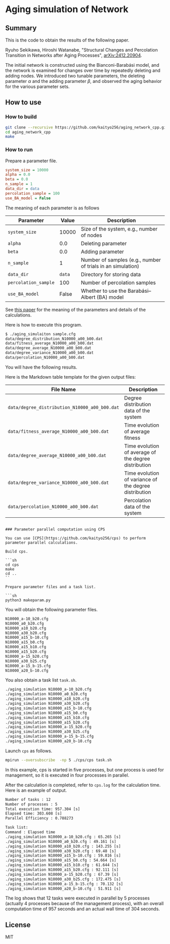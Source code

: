 # Aging simulation of Network

## Summary

This is the code to obtain the results of the following paper.

Ryuho Sekikawa, Hiroshi Watanabe, "Structural Changes and Percolation Transition in Networks after Aging Processes", [arXiv:2412.20904](https://arxiv.org/abs/2412.20904).

The initial network is constructed using the Bianconi-Barabási model, and the network is examined for changes over time by repeatedly deleting and adding nodes. We introduced two tunable parameters, the deleting parameter $\alpha$ and the adding parameter $\beta$, and observed the aging behavior for the various parameter sets.

## How to use

### How to build

```sh
git clone --recursive https://github.com/kaityo256/aging_network_cpp.git
cd aging_network_cpp
make
```

### How to run

Prepare a parameter file.

```sh:sample.cfg
system_size = 10000
alpha = 0.0
beta = 0.0
n_sample = 1
data_dir = data
percolation_sample = 100
use_BA_model = False
```

The meaning of each parameter is as follows

| Parameter              | Value    | Description |
|------------------------|---------|-------------|
| `system_size`         | 10000   | Size of the system, e.g., number of nodes|
| `alpha`              | 0.0     | Deleting parameter |
| `beta`               | 0.0     | Adding parameter|
| `n_sample`           | 1       | Number of samples (e.g., number of trials in an simulation) |
| `data_dir`           | `data`  | Directory for storing data |
| `percolation_sample` | 100     | Number of percolation samples |
| `use_BA_model`       | False   | Whether to use the Barabási–Albert (BA) model |

See [this paper](https://arxiv.org/abs/2412.20904) for the meaning of the parameters  and details of the calculations.

Here is how to execute this program.

```sh
$ ./aging_simulaiton sample.cfg
data/degree_distribution_N10000_a00_b00.dat
data/fitness_average_N10000_a00_b00.dat
data/degree_average_N10000_a00_b00.dat
data/degree_variance_N10000_a00_b00.dat
data/percolation_N10000_a00_b00.dat
```

You will have the following results.

Here is the Markdown table template for the given output files:

| File Name                                         | Description |
|--------------------------------------------------|-------------|
| `data/degree_distribution_N10000_a00_b00.dat`   | Degree distribution data of the system |
| `data/fitness_average_N10000_a00_b00.dat`       | Time evolution of average fitness|
| `data/degree_average_N10000_a00_b00.dat`        | Time evolution of average of the degree distribution|
| `data/degree_variance_N10000_a00_b00.dat`       | Time evolution of variance of the degree distribution |
| `data/percolation_N10000_a00_b00.dat`           | Percolation data of the system |
```

### Parameter parallel computation using CPS

You can use [CPS](https://github.com/kaityo256/cps) to perform parameter parallel calculations.

Build cps.

```sh
cd cps
make
cd ..
``

Prepare parameter files and a task list.

```sh
python3 makeparam.py
```

You will obtain the following parameter files.

```txt
N10000_a-10_b20.cfg
N10000_a0_b20.cfg
N10000_a10_b20.cfg
N10000_a30_b20.cfg
N10000_a15_b-10.cfg
N10000_a15_b0.cfg
N10000_a15_b10.cfg
N10000_a15_b20.cfg
N10000_a-15_b20.cfg
N10000_a30_b25.cfg
N10000_a-15_b-15.cfg
N10000_a20_b-10.cfg
```

You also obtain a task list `task.sh`.

```sh
./aging_simulation N10000_a-10_b20.cfg
./aging_simulation N10000_a0_b20.cfg
./aging_simulation N10000_a10_b20.cfg
./aging_simulation N10000_a30_b20.cfg
./aging_simulation N10000_a15_b-10.cfg
./aging_simulation N10000_a15_b0.cfg
./aging_simulation N10000_a15_b10.cfg
./aging_simulation N10000_a15_b20.cfg
./aging_simulation N10000_a-15_b20.cfg
./aging_simulation N10000_a30_b25.cfg
./aging_simulation N10000_a-15_b-15.cfg
./aging_simulation N10000_a20_b-10.cfg
```

Launch `cps` as follows.

```sh
mpirun --oversubscribe  -np 5 ./cps/cps task.sh 
```

In this example, cps is started in five processes, but one process is used for management, so it is executed in four processes in parallel.

After the calculation is completed, refer to `cps.log` for the calculation time. Here is an example of output.

```txt
Number of tasks : 12
Number of processes : 5
Total execution time: 957.304 [s]
Elapsed time: 303.608 [s]
Parallel Efficiency : 0.788273

Task list:
Command : Elapsed time
./aging_simulation N10000_a-10_b20.cfg : 65.265 [s]
./aging_simulation N10000_a0_b20.cfg : 49.161 [s]
./aging_simulation N10000_a10_b20.cfg : 143.255 [s]
./aging_simulation N10000_a30_b20.cfg : 69.48 [s]
./aging_simulation N10000_a15_b-10.cfg : 59.816 [s]
./aging_simulation N10000_a15_b0.cfg : 54.664 [s]
./aging_simulation N10000_a15_b10.cfg : 61.644 [s]
./aging_simulation N10000_a15_b20.cfg : 92.111 [s]
./aging_simulation N10000_a-15_b20.cfg : 67.39 [s]
./aging_simulation N10000_a30_b25.cfg : 172.475 [s]
./aging_simulation N10000_a-15_b-15.cfg : 70.132 [s]
./aging_simulation N10000_a20_b-10.cfg : 51.911 [s]
```

The log shows that 12 tasks were executed in parallel by 5 processes (actually 4 processes because of the management process), with an overall computation time of 957 seconds and an actual wall time of 304 seconds.


## License

MIT
